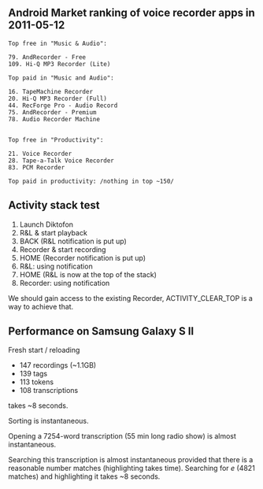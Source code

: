 ## Android Market ranking of voice recorder apps in 2011-05-12 ##

```
Top free in "Music & Audio":

79. AndRecorder - Free
109. Hi-Q MP3 Recorder (Lite)

Top paid in "Music and Audio":

16. TapeMachine Recorder
20. Hi-Q MP3 Recorder (Full)
44. RecForge Pro - Audio Record
75. AndRecorder - Premium
78. Audio Recorder Machine


Top free in "Productivity":

21. Voice Recorder
28. Tape-a-Talk Voice Recorder
83. PCM Recorder

Top paid in productivity: /nothing in top ~150/
```


## Activity stack test ##

  1. Launch Diktofon
  1. R&L & start playback
  1. BACK (R&L notification is put up)
  1. Recorder & start recording
  1. HOME (Recorder notification is put up)
  1. R&L: using notification
  1. HOME (R&L is now at the top of the stack)
  1. Recorder: using notification

We should gain access to the existing Recorder, ACTIVITY\_CLEAR\_TOP is a way to achieve that.

## Performance on Samsung Galaxy S II ##

Fresh start / reloading

  * 147 recordings (~1.1GB)
  * 139 tags
  * 113 tokens
  * 108 transcriptions

takes ~8 seconds.

Sorting is instantaneous.

Opening a 7254-word transcription (55 min long radio show) is almost instantaneous.

Searching this transcription is almost instantaneous provided that there is a reasonable number matches (highlighting takes time). Searching for _e_ (4821 matches) and highlighting it takes ~8 seconds.